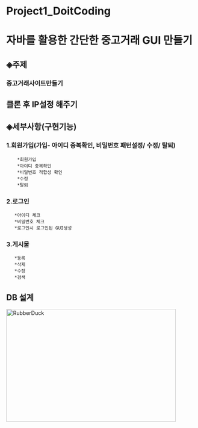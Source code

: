 
# Project1_DoitCoding


# 자바를 활용한 간단한 중고거래 GUI 만들기

## ◈주제
### 중고거래사이트만들기
## 클론 후 IP설정 해주기



## ◈세부사항(구현기능)
### 1.회원가입(가입- 아이디 중복확인, 비밀번호 패턴설정/ 수정/ 탈퇴)
        *회원가입
        *아이디 중복확인
        *비밀번호 적합성 확인
        *수정
        *탈퇴
### 2.로그인 
       *아이디 체크
       *비밀번호 체크
       *로그인시 로그인된 GUI생성
### 3.게시물
       *등록
       *삭제
       *수정
       *검색

## DB 설계

<img src="https://user-images.githubusercontent.com/49307938/192099905-babfeb96-e2e7-4f19-a7cb-2a9d83f122b1.png" width="450px" height="300px" title="px(픽셀) 크기 설정" alt="RubberDuck"></img><br/>
